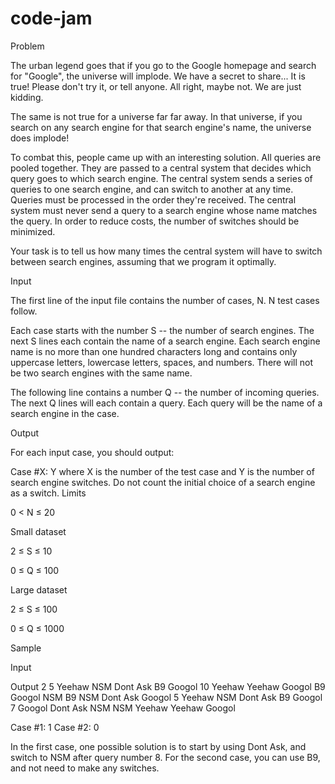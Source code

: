 # code-jam
Problem

The urban legend goes that if you go to the Google homepage and search for "Google", the universe will implode. We have a secret to share... It is true! Please don't try it, or tell anyone. All right, maybe not. We are just kidding.

The same is not true for a universe far far away. In that universe, if you search on any search engine for that search engine's name, the universe does implode!

To combat this, people came up with an interesting solution. All queries are pooled together. They are passed to a central system that decides which query goes to which search engine. The central system sends a series of queries to one search engine, and can switch to another at any time. Queries must be processed in the order they're received. The central system must never send a query to a search engine whose name matches the query. In order to reduce costs, the number of switches should be minimized.

Your task is to tell us how many times the central system will have to switch between search engines, assuming that we program it optimally.

Input

The first line of the input file contains the number of cases, N. N test cases follow.

Each case starts with the number S -- the number of search engines. The next S lines each contain the name of a search engine. Each search engine name is no more than one hundred characters long and contains only uppercase letters, lowercase letters, spaces, and numbers. There will not be two search engines with the same name.

The following line contains a number Q -- the number of incoming queries. The next Q lines will each contain a query. Each query will be the name of a search engine in the case.

Output

For each input case, you should output:

Case #X: Y
where X is the number of the test case and Y is the number of search engine switches. Do not count the initial choice of a search engine as a switch.
Limits

0 < N ≤ 20

Small dataset

2 ≤ S ≤ 10

0 ≤ Q ≤ 100

Large dataset

2 ≤ S ≤ 100

0 ≤ Q ≤ 1000

Sample


Input 

Output 
2
5
Yeehaw
NSM
Dont Ask
B9
Googol
10
Yeehaw
Yeehaw
Googol
B9
Googol
NSM
B9
NSM
Dont Ask
Googol
5
Yeehaw
NSM
Dont Ask
B9
Googol
7
Googol
Dont Ask
NSM
NSM
Yeehaw
Yeehaw
Googol

Case #1: 1
Case #2: 0

In the first case, one possible solution is to start by using Dont Ask, and switch to NSM after query number 8.
For the second case, you can use B9, and not need to make any switches.
